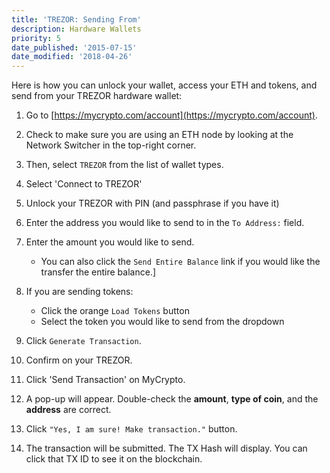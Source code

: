 ```yaml
---
title: 'TREZOR: Sending From'
description: Hardware Wallets
priority: 5
date_published: '2015-07-15'
date_modified: '2018-04-26'
---
```


Here is how you can unlock your wallet, access your ETH and tokens, and send from your TREZOR hardware wallet:

1. Go to [https://mycrypto.com/account](https://mycrypto.com/account).

2. Check to make sure you are using an ETH node by looking at the Network Switcher in the top-right corner.

3. Then, select `TREZOR` from the list of wallet types.

4. Select 'Connect to TREZOR'

5. Unlock your TREZOR with PIN (and passphrase if you have it)

6. Enter the address you would like to send to in the `To Address:` field.

7. Enter the amount you would like to send.
   * You can also click the `Send Entire Balance` link if you would like the transfer the entire balance.]

8. If you are sending tokens:
   * Click the orange `Load Tokens` button
   * Select the token you would like to send from the dropdown

9. Click `Generate Transaction`.

10. Confirm on your TREZOR.

11. Click 'Send Transaction' on MyCrypto.

12. A pop-up will appear. Double-check the **amount**, **type of coin**, and the **address** are correct.

13. Click `"Yes, I am sure! Make transaction."` button.

14. The transaction will be submitted. The TX Hash will display. You can click that TX ID to see it on the blockchain.
